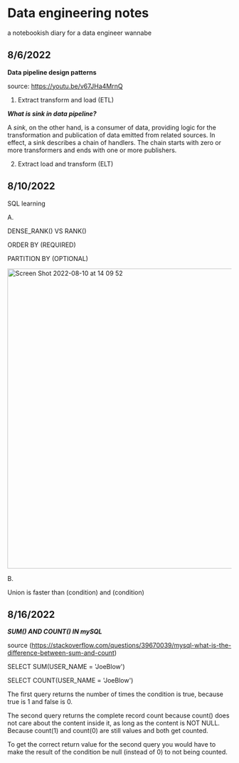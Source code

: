 # Data engineering notes
a notebookish diary for a data engineer wannabe




## 8/6/2022

**Data pipeline design patterns**

source: https://youtu.be/v67JHa4MrnQ

1. Extract transform and load (ETL)


***What is sink in data pipeline?***

A *sink*, on the other hand, is a consumer of data, providing logic for the transformation and publication of data emitted from related sources. In effect, a sink describes a chain of handlers. The chain starts with zero or more transformers and ends with one or more publishers.

2. Extract load and transform (ELT)


## 8/10/2022

SQL learning

A. 

  DENSE_RANK() VS RANK()

  ORDER BY (REQUIRED)

  PARTITION BY (OPTIONAL)
  
  
  <img width="675" alt="Screen Shot 2022-08-10 at 14 09 52" src="https://user-images.githubusercontent.com/99423162/183985737-c161c503-6820-402d-952a-489f844f69b4.png">

B.

  Union is faster than (condition) and (condition)


## 8/16/2022
***SUM() AND COUNT() IN mySQL***

source (https://stackoverflow.com/questions/39670039/mysql-what-is-the-difference-between-sum-and-count)

SELECT SUM(USER_NAME =  'JoeBlow') 

SELECT COUNT(USER_NAME =  'JoeBlow') 

The first query returns the number of times the condition is true, because true is 1 and false is 0.

The second query returns the complete record count because count() does not care about the content inside it, as long as the content is NOT NULL. Because count(1) and count(0) are still values and both get counted.

To get the correct return value for the second query you would have to make the result of the condition be null (instead of 0) to not being counted.



